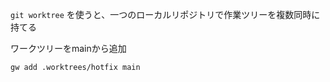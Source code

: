 
`git worktree` を使うと、一つのローカルリポジトリで作業ツリーを複数同時に持てる


ワークツリーをmainから追加
```
gw add .worktrees/hotfix main
```


